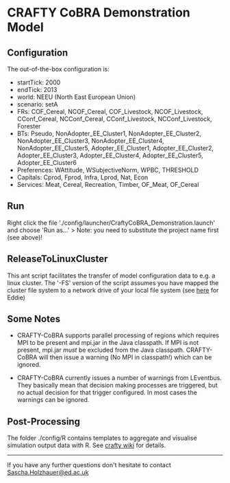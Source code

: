 # CRAFTY CoBRA Demonstration Model

## Configuration

The out-of-the-box configuration is:

* startTick: 2000
* endTick:	2013
* world:	NEEU (North East European Union)
* scenario:	setA
* FRs:		COF\_Cereal, NCOF\_Cereal, COF\_Livestock, NCOF\_Livestock, CConf\_Cereal, NCConf\_Cereal, CConf\_Livestock, NCConf\_Livestock, Forester
* BTs:		Pseudo, NonAdopter\_EE\_Cluster1, NonAdopter\_EE\_Cluster2, NonAdopter\_EE\_Cluster3, NonAdopter\_EE\_Cluster4, NonAdopter\_EE\_Cluster5, Adopter\_EE\_Cluster1, Adopter\_EE\_Cluster2, Adopter\_EE\_Cluster3, Adopter\_EE\_Cluster4, Adopter\_EE\_Cluster5, Adopter\_EE\_Cluster6
* Preferences: WAttitude, WSubjectiveNorm, WPBC, THRESHOLD
* Capitals:	Cprod, Fprod, Infra, Lprod, Nat, Econ
* Services:	Meat, Cereal, Recreation, Timber, OF_Meat, OF_Cereal


## Run

Right click the file './config/launcher/CraftyCoBRA_Demonstration.launch' and choose 'Run as...' > <First entry> Note: you need to substitute the project name first (see above)!


## ReleaseToLinuxCluster

This ant script facilitates the transfer of model configuration data to e.g. a linux cluster. The '-FS' version
of the script assumes you have mapped the cluster file system to a network drive of your local file system
(see [here](https://www.wiki.ed.ac.uk/display/ecdfwiki/Transferring+Data) for Eddie) 

## Some Notes

* CRAFTY-CoBRA supports parallel processing of regions which requires MPI to be present and mpi.jar in the Java
classpath. If MPI is not present, mpi.jar _must_ be excluded from the Java classpath. CRAFTY-CoBRA will then issue a warning (No MPI in classpath!) which can be ignored.

* CRAFTY-CoBRA currently issues a number of warnings from LEventbus. They basically mean that decision making
processes are triggered, but no actual decision for that trigger configured. In most cases the warnings can be 
ignored.

## Post-Processing
The folder ./config/R contains templates to aggregate and visualise simulation output data with R.
See [crafty wiki](https://www.wiki.ed.ac.uk/display/CRAFTY/Post-Processing) for details.

***

If you have any further questions don't hesitate to contact
Sascha.Holzhauer@ed.ac.uk 